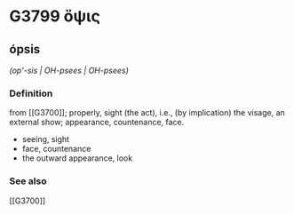 # G3799 ὄψις

## ópsis

_(op'-sis | OH-psees | OH-psees)_

### Definition

from [[G3700]]; properly, sight (the act), i.e., (by implication) the visage, an external show; appearance, countenance, face.

- seeing, sight
- face, countenance
- the outward appearance, look

### See also

[[G3700]]

